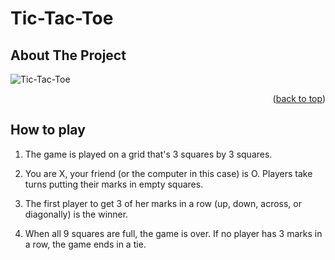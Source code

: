 # Tic-Tac-Toe
<!-- ABOUT THE PROJECT -->
## About The Project

![Tic-Tac-Toe](https://user-images.githubusercontent.com/63080047/195856450-dfea3d31-8414-4d95-a4bf-98cadca682df.gif)


<p align="right">(<a href="#readme-top">back to top</a>)</p>

<!-- GETTING STARTED -->
## How to play

1. The game is played on a grid that's 3 squares by 3 squares.

2. You are X, your friend (or the computer in this case) is O. Players take turns putting their marks in empty squares.

3. The first player to get 3 of her marks in a row (up, down, across, or diagonally) is the winner.

4. When all 9 squares are full, the game is over. If no player has 3 marks in a row, the game ends in a tie.
